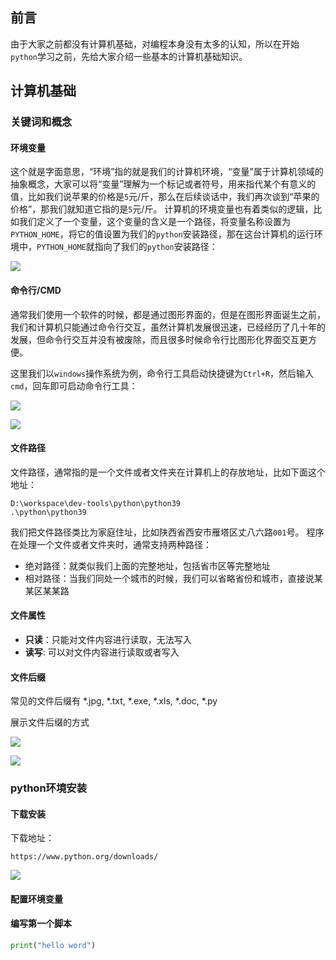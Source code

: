 
## 前言

由于大家之前都没有计算机基础，对编程本身没有太多的认知，所以在开始`python`学习之前，先给大家介绍一些基本的计算机基础知识。

## 计算机基础


### 关键词和概念

#### 环境变量

这个就是字面意思，“环境”指的就是我们的计算机环境，“变量”属于计算机领域的抽象概念，大家可以将“变量”理解为一个标记或者符号，用来指代某个有意义的值，比如我们说苹果的价格是`5`元/斤，那么在后续谈话中，我们再次谈到“苹果的价格”，那我们就知道它指的是`5`元/斤。
计算机的环境变量也有着类似的逻辑，比如我们定义了一个变量，这个变量的含义是一个路径，将变量名称设置为`PYTHON_HOME`，将它的值设置为我们的`python`安装路径，那在这台计算机的运行环境中，`PYTHON_HOME`就指向了我们的`python`安装路径：

![](https://syske-pic-bed.oss-cn-hangzhou.aliyuncs.com/imgs/20240406224129.png)

#### 命令行/CMD

通常我们使用一个软件的时候，都是通过图形界面的，但是在图形界面诞生之前，我们和计算机只能通过命令行交互，虽然计算机发展很迅速，已经经历了几十年的发展，但命令行交互并没有被废除，而且很多时候命令行比图形化界面交互更方便。

这里我们以`windows`操作系统为例，命令行工具启动快捷键为`Ctrl+R`，然后输入`cmd`，回车即可启动命令行工具：

![](https://syske-pic-bed.oss-cn-hangzhou.aliyuncs.com/imgs/20240406224605.png)

![](https://syske-pic-bed.oss-cn-hangzhou.aliyuncs.com/imgs/20240406224630.png)



#### 文件路径

文件路径，通常指的是一个文件或者文件夹在计算机上的存放地址，比如下面这个地址：

```
D:\workspace\dev-tools\python\python39
.\python\python39
```

我们把文件路径类比为家庭住址，比如陕西省西安市雁塔区丈八六路`001`号。
程序在处理一个文件或者文件夹时，通常支持两种路径：

- 绝对路径：就类似我们上面的完整地址，包括省市区等完整地址
- 相对路径：当我们同处一个城市的时候，我们可以省略省份和城市，直接说某某区某某路



#### 文件属性

- **只读**：只能对文件内容进行读取，无法写入
- **读写**: 可以对文件内容进行读取或者写入


#### 文件后缀

常见的文件后缀有 *.jpg, *.txt, *.exe, *.xls, *.doc, *.py

展示文件后缀的方式

![](https://syske-pic-bed.oss-cn-hangzhou.aliyuncs.com/imgs/20240407143348.png)

![](https://syske-pic-bed.oss-cn-hangzhou.aliyuncs.com/imgs/20240407143334.png)


### python环境安装

#### 下载安装

下载地址：

```
https://www.python.org/downloads/
```

![](https://syske-pic-bed.oss-cn-hangzhou.aliyuncs.com/imgs/20240407143854.png)



#### 配置环境变量



#### 编写第一个脚本

```python
print("hello word")

```


